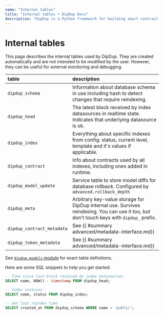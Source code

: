 ```yaml
---
name: "Internal tables"
title: "Internal tables • DipDup Docs"
description: "DipDup is a Python framework for building smart contract indexers. It helps developers focus on business logic instead of writing a boilerplate to store and serve data."
---
```


# Internal tables

This page describes the internal tables used by DipDup. They are created automatically and are not intended to be modified by the user. However, they can be useful for external monitoring and debugging.

| table                      | description                                                                                                                               |
|:-------------------------- |:----------------------------------------------------------------------------------------------------------------------------------------- |
| `dipdup_schema`            | Information about database schema in use including hash to detect changes that require reindexing.                                        |
| `dipdup_head`              | The latest block received by index datasources in realtime state. Indicates that underlying datasource is ok.                             |
| `dipdup_index`             | Everything about specific indexes from config: status, current level, template and it's values if applicable.                             |
| `dipdup_contract`          | Info about contracts used by all indexes, including ones added in runtime.                                                                |
| `dipdup_model_update`      | Service table to store model diffs for database rollback. Configured by `advanced.rollback_depth`                                         |
| `dipdup_meta`              | Arbitrary key-value storage for DipDup internal use. Survives reindexing. You can use it too, but don't touch keys with `dipdup_` prefix. |
| `dipdup_contract_metadata` | See {{ #summary advanced/metadata-interface.md}}                                                                                          |
| `dipdup_token_metadata`    | See {{ #summary advanced/metadata-interface.md}}                                                                                          |

See [`dipdup.models` module](https://github.com/dipdup-io/dipdup/blob/next/src/dipdup/models/__init__.py) for exact table definitions.

Here are some SQL snippets to help you get started:

```sql
-- Time since last block received by index datasources
SELECT name, NOW() - timestamp FROM dipdup_head;

-- Index statuses
SELECT name, status FROM dipdup_index;

-- Get last reindex time
SELECT created_at FROM dipdup_schema WHERE name = 'public';
```
